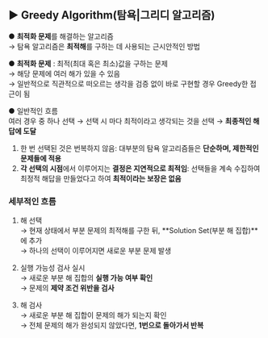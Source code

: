 ## ▶ Greedy Algorithm(탐욕|그리디 알고리즘)
● **최적화 문제**를 해결하는 알고리즘  
  → 탐욕 알고리즘은 **최적해**를 구하는 데 사용되는 근시안적인 방법  
  
● **최적화 문제** : 최적(최대 혹은 최소)값을 구하는 문제  
  → 해당 문제에 여러 해가 있을 수 있음  
  → 일반적으로 직관적으로 떠오르는 생각을 검증 없이 바로 구현할 경우 Greedy한 접근이 됨  
  
● 일반적인 흐름  
여러 경우 중 하나 선택 → 선택 시 마다 최적이라고 생각되는 것을 선택 → **최종적인 해답에 도달**  

1. 한 번 선택된 것은 번복하지 않음: 대부분의 탐욕 알고리즘들은 **단순하며, 제한적인 문제들에 적용**  
2. **각 선택의 시점**에서 이루어지는 **결정은 지연적으로 최적임**: 선택들을 계속 수집하여 최정적 해답을 만들었다고 하여 **최적이라는 보장은 없음**  

### 세부적인 흐름
1. 해 선택  
  → 현재 상태에서 부분 문제의 최적해를 구한 뒤, **Solution Set(부분 해 집합)**에 추가  
  → 하나의 선택이 이루어지면 새로운 부분 문제 발생  
  
2. 실행 가능성 검사 실시  
  → 새로운 부분 해 집합의 **실행 가능 여부 확인**  
  → 문제의 **제약 조건 위반을 검사**  

3. 해 검사  
→ 새로운 부분 해 집합이 문제의 해가 되는지 확인  
→ 전체 문제의 해가 완성되지 않았다면, **1번으로 돌아가서 반복**  
